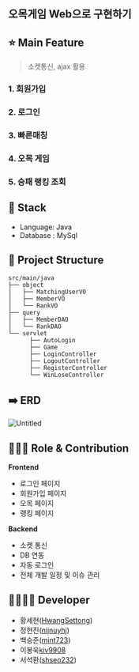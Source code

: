 ## 오목게임 Web으로 구현하기
## ⭐ Main Feature
> 소켓통신, ajax 활용
### 1. 회원가입
### 2. 로그인
### 3. 빠른매칭
### 4. 오목 게임
### 5. 승패 랭킹 조회
## 🔧 Stack
- Language: Java
- Database : MySql
## 📂 Project Structure

```
src/main/java
├── object
│   ├── MatchingUserVO
│   ├── MemberVO
│   └── RankVO
├── query
│   ├── MemberDAO
│   └── RankDAO
└── servlet
      ├── AutoLogin
      ├── Game
      ├── LoginController
      ├── LogoutController
      ├── RegisterController
      └── WinLoseController
```
## ➡️ ERD
![Untitled](https://github.com/HwangSettong/v6-omok/assets/105219462/b158f318-bdb2-46cb-94ef-a4ca18ecf406)

## 👨🏻‍💻 Role & Contribution

**Frontend**
- 로그인 페이지
- 회원가입 페이지
- 오목 페이지
- 랭킹 페이지

**Backend**
- 소켓 통신
- DB 연동
- 자동 로그인
- 전체 개발 일정 및 이슈 관리

## 👨‍👩‍👧‍👦 Developer
- 황세현([HwangSettong](https://github.com/HwangSettong))
- 정현진([nijnuyhj](https://github.com/nijnuyhj))
- 백승준([mint723](https://github.com/mint723))
- 이봉욱[kiv9908](https://github.com/kiv9908)   
- 서석환([shseo232](https://github.com/shseo232))
